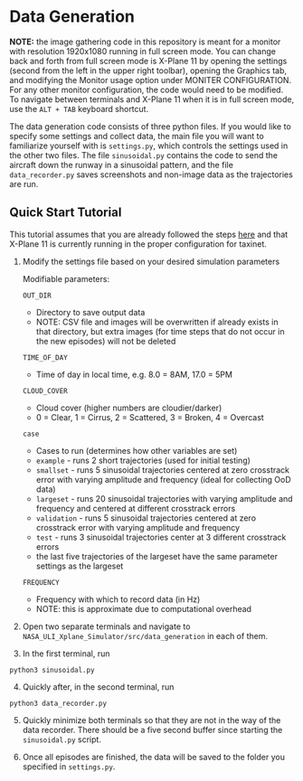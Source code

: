 # Data Generation
**NOTE:** the image gathering code in this repository is meant for a monitor with resolution 1920x1080 running in full screen mode. You can change back and forth from full screen mode is X-Plane 11 by opening the settings (second from the left in the upper right toolbar), opening the Graphics tab, and modifying the Monitor usage option under MONITER CONFIGURATION. For any other monitor configuration, the code would need to be modified. To navigate between terminals and X-Plane 11 when it is in full screen mode, use the `ALT + TAB` keyboard shortcut. 

The data generation code consists of three python files. If you would like to specify some settings and collect data, the main file you will want to familiarize yourself with is `settings.py`, which controls the settings used in the other two files. The file `sinusoidal.py` contains the code to send the aircraft down the runway in a sinusoidal pattern, and the file `data_recorder.py` saves screenshots and non-image data as the trajectories are run.

## Quick Start Tutorial
This tutorial assumes that you are already followed the steps [here](..) and that X-Plane 11 is currently running in the proper configuration for taxinet.

1. Modify the settings file based on your desired simulation parameters

    Modifiable parameters:
    
    `OUT_DIR`
    * Directory to save output data
    * NOTE: CSV file and images will be overwritten if already exists in that directory, but extra images (for time steps that do not occur in the new episodes) will not be deleted

    `TIME_OF_DAY`
    * Time of day in local time, e.g. 8.0 = 8AM, 17.0 = 5PM

    `CLOUD_COVER`
    * Cloud cover (higher numbers are cloudier/darker)
    * 0 = Clear, 1 = Cirrus, 2 = Scattered, 3 = Broken, 4 = Overcast

    `case`
    * Cases to run (determines how other variables are set)
    * `example`  - runs 2 short trajectories (used for initial testing)
    * `smallset` - runs 5 sinusoidal trajectories centered at zero crosstrack error with varying amplitude and frequency (ideal for collecting OoD data)
    * `largeset` - runs 20 sinusoidal trajectories with varying amplitude and frequency and centered at different crosstrack errors
    * `validation` - runs 5 sinusoidal trajectories centered at zero crosstrack error with 
    varying amplitude and frequency
    * `test` - runs 3 sinusoidal trajectories center at 3 different crosstrack errors
    * the last five trajectories of the largeset have the same parameter settings as the largeset

    `FREQUENCY`
    * Frequency with which to record data (in Hz)
    * NOTE: this is approximate due to computational overhead

2. Open two separate terminals and navigate to `NASA_ULI_Xplane_Simulator/src/data_generation` in each of them.

3. In the first terminal, run
```shell script
python3 sinusoidal.py
```

4. Quickly after, in the second terminal, run
```shell script
python3 data_recorder.py
```

5. Quickly minimize both terminals so that they are not in the way of the data recorder. There should be a five second buffer since starting the `sinusoidal.py` script.

6. Once all episodes are finished, the data will be saved to the folder you specified in `settings.py`.
